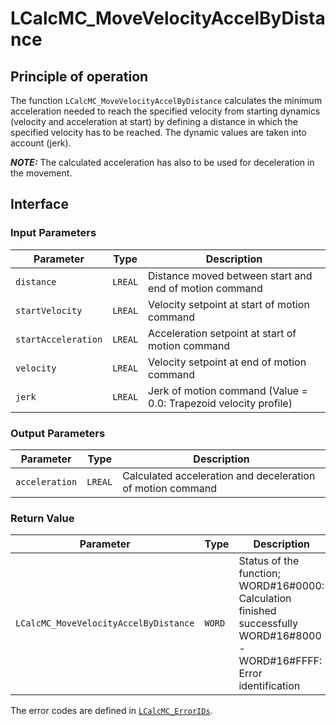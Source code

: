 # LCalcMC_MoveVelocityAccelByDistance

## Principle of operation

The function `LCalcMC_MoveVelocityAccelByDistance` calculates the minimum acceleration needed to reach the specified velocity from starting dynamics (velocity and acceleration at start) by defining a distance in which the specified velocity has to be reached. The dynamic values are taken into account (jerk).

**_NOTE:_** The calculated acceleration has also to be used for deceleration in the movement.

## Interface

### Input Parameters

| Parameter | Type | Description |
|-----------|------|-------------|
| `distance` | `LREAL` | Distance moved between start and end of motion command |
| `startVelocity` | `LREAL` | Velocity setpoint at start of motion command |
| `startAcceleration` | `LREAL` | Acceleration setpoint at start of motion command |
| `velocity` | `LREAL` | Velocity setpoint at end of motion command |
| `jerk` | `LREAL` | Jerk of motion command (Value = 0.0: Trapezoid velocity profile) |

### Output Parameters

| Parameter | Type | Description |
|-----------|------|-------------|
| `acceleration` | `LREAL` | Calculated acceleration and deceleration of motion command |

### Return Value

| Parameter | Type | Description |
|-----------|------|-------------|
| `LCalcMC_MoveVelocityAccelByDistance` | `WORD` | Status of the function; WORD#16#0000: Calculation finished successfully <br/> WORD#16#8000 - WORD#16#FFFF: Error identification |

The error codes are defined in [`LCalcMC_ErrorIDs`](../constants/LCalcMC_ErrorIDs.md).
